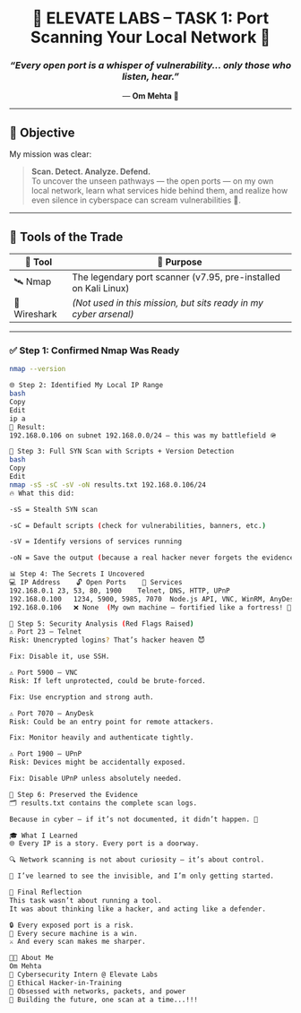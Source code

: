 <h1 align="center">🚀 ELEVATE LABS – TASK 1: Port Scanning Your Local Network 🔎</h1>
<h3 align="center"><em>“Every open port is a whisper of vulnerability... only those who listen, hear.”</em></h3>
<p align="center">— <strong>Om Mehta 🧠</strong></p>

---

## 🎯 Objective

My mission was clear:

> **Scan. Detect. Analyze. Defend.**  
> To uncover the unseen pathways — the open ports — on my own local network, learn what services hide behind them, and realize how even silence in cyberspace can scream vulnerabilities 🚨.

---

## 🧰 Tools of the Trade

| 🔧 Tool | 🎯 Purpose |
|--------|------------|
| 🛰 Nmap | The legendary port scanner (v7.95, pre-installed on Kali Linux) |
| 🧪 Wireshark | *(Not used in this mission, but sits ready in my cyber arsenal)* |

---


### ✅ Step 1: Confirmed Nmap Was Ready
```bash
nmap --version

🌐 Step 2: Identified My Local IP Range
bash
Copy
Edit
ip a
🧭 Result:
192.168.0.106 on subnet 192.168.0.0/24 — this was my battlefield 🪖

🚀 Step 3: Full SYN Scan with Scripts + Version Detection
bash
Copy
Edit
nmap -sS -sC -sV -oN results.txt 192.168.0.106/24
🔥 What this did:

-sS = Stealth SYN scan

-sC = Default scripts (check for vulnerabilities, banners, etc.)

-sV = Identify versions of services running

-oN = Save the output (because a real hacker never forgets the evidence 🕵️)

📊 Step 4: The Secrets I Uncovered
💻 IP Address	🔓 Open Ports	🧩 Services
192.168.0.1	23, 53, 80, 1900	Telnet, DNS, HTTP, UPnP
192.168.0.100	1234, 5900, 5985, 7070	Node.js API, VNC, WinRM, AnyDesk SSL
192.168.0.106	❌ None	(My own machine – fortified like a fortress! 🏰)

🚩 Step 5: Security Analysis (Red Flags Raised)
⚠ Port 23 – Telnet
Risk: Unencrypted logins? That’s hacker heaven 😈

Fix: Disable it, use SSH.

⚠ Port 5900 – VNC
Risk: If left unprotected, could be brute-forced.

Fix: Use encryption and strong auth.

⚠ Port 7070 – AnyDesk
Risk: Could be an entry point for remote attackers.

Fix: Monitor heavily and authenticate tightly.

⚠ Port 1900 – UPnP
Risk: Devices might be accidentally exposed.

Fix: Disable UPnP unless absolutely needed.

🧾 Step 6: Preserved the Evidence
🗂 results.txt contains the complete scan logs.

Because in cyber — if it’s not documented, it didn’t happen. 🧠

🎓 What I Learned
🌐 Every IP is a story. Every port is a doorway.

🔍 Network scanning is not about curiosity — it’s about control.

🧠 I’ve learned to see the invisible, and I’m only getting started.

🧠 Final Reflection
This task wasn’t about running a tool.
It was about thinking like a hacker, and acting like a defender.

🔒 Every exposed port is a risk.
📢 Every secure machine is a win.
⚔ And every scan makes me sharper.

👨‍💻 About Me
Om Mehta
🌟 Cybersecurity Intern @ Elevate Labs
🧠 Ethical Hacker-in-Training
🎯 Obsessed with networks, packets, and power
🧩 Building the future, one scan at a time...!!!
